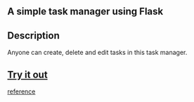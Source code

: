 ## A simple task manager using Flask
## Description
Anyone can create, delete and edit tasks in this task manager. 
## [Try it out](https://jayssimpleflaskapp.herokuapp.com/)
[reference](https://www.youtube.com/watch?v=Z1RJmh_OqeA&t=260s&ab_channel=freeCodeCamp.org)
